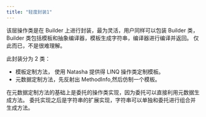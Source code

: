 ```yaml
---
title: "轻度封装1"
---
```


该层操作类是在 Builder 上进行封装，最为灵活，用户同样可以包装 Builder 类，Builder 类包括模板和抽象编译器，模板生成字符串，编译器进行编译并返回。
仅此而已，不是很难理解。

此封装分为 2 类：

- 模板定制方法， 使用 Natasha 提供得 LINQ 操作类定制模板。
- 元数据定制方法，先反射出 MethodInfo,然后仿制一个模板。

在元数据定制方法的基础上是委托的操作类实现，因为委托可以直接利用元数据生成方法。
委托实现之后是字符串的扩展实现，字符串可以单独和委托进行组合并生成方法。
